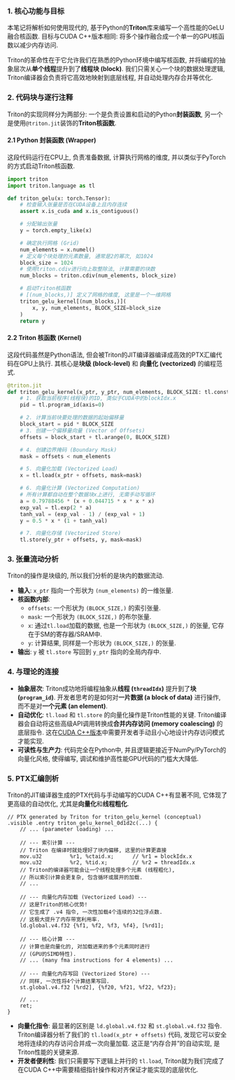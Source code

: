 ### 1. 核心功能与目标

本笔记将解析如何使用现代的, 基于Python的**Triton**库来编写一个高性能的GeLU融合核函数. 目标与CUDA C++版本相同: 将多个操作融合成一个单一的GPU核函数以减少内存访问.

Triton的革命性在于它允许我们在熟悉的Python环境中编写核函数, 并将编程的抽象层次从**单个线程**提升到了**线程块 (block)**. 我们只需关心一个块的数据处理逻辑, Triton编译器会负责将它高效地映射到底层线程, 并自动处理内存合并等优化.

### 2. 代码块与逐行注释

Triton的实现同样分为两部分: 一个是负责设置和启动的Python**封装函数**, 另一个是使用`@triton.jit`装饰的**Triton核函数**.

#### 2.1 Python 封装函数 (Wrapper)

这段代码运行在CPU上, 负责准备数据, 计算执行网格的维度, 并以类似于PyTorch的方式启动Triton核函数.

```python
import triton
import triton.language as tl

def triton_gelu(x: torch.Tensor):
    # 检查输入张量是否在CUDA设备上且内存连续
    assert x.is_cuda and x.is_contiguous()

    # 分配输出张量
    y = torch.empty_like(x)

    # 确定执行网格 (Grid)
    num_elements = x.numel()
    # 定义每个块处理的元素数量, 通常是2的幂次, 如1024
    block_size = 1024
    # 使用triton.cdiv进行向上取整除法, 计算需要的块数
    num_blocks = triton.cdiv(num_elements, block_size)

    # 启动Triton核函数
    # [(num_blocks,)] 定义了网格的维度, 这里是一个一维网格
    triton_gelu_kernel[(num_blocks,)](
        x, y, num_elements, BLOCK_SIZE=block_size
    )
    return y
```

#### 2.2 Triton 核函数 (Kernel)

这段代码虽然是Python语法, 但会被Triton的JIT编译器编译成高效的PTX汇编代码在GPU上执行. 其核心是**块级 (block-level)** 和 **向量化 (vectorized)** 的编程范式.

```python
@triton.jit
def triton_gelu_kernel(x_ptr, y_ptr, num_elements, BLOCK_SIZE: tl.constexpr):
    # 1. 获取当前程序(线程块)的ID, 类似于CUDA中的blockIdx.x
    pid = tl.program_id(axis=0)

    # 2. 计算当前块要处理的数据的起始偏移量
    block_start = pid * BLOCK_SIZE
    # 3. 创建一个偏移量向量 (Vector of Offsets)
    offsets = block_start + tl.arange(0, BLOCK_SIZE)

    # 4. 创建边界掩码 (Boundary Mask)
    mask = offsets < num_elements

    # 5. 向量化加载 (Vectorized Load)
    x = tl.load(x_ptr + offsets, mask=mask)

    # 6. 向量化计算 (Vectorized Computation)
    # 所有计算都自动在整个数据块x上进行, 无需手动写循环
    a = 0.79788456 * (x + 0.044715 * x * x * x)
    exp_val = tl.exp(2 * a)
    tanh_val = (exp_val - 1) / (exp_val + 1)
    y = 0.5 * x * (1 + tanh_val)

    # 7. 向量化存储 (Vectorized Store)
    tl.store(y_ptr + offsets, y, mask=mask)
```

### 3. 张量流动分析

Triton的操作是块级的, 所以我们分析的是块内的数据流动.
- **输入**: `x_ptr` 指向一个形状为 `(num_elements)` 的一维张量.
- **核函数内部**:
    - `offsets`: 一个形状为 `(BLOCK_SIZE,)` 的索引张量.
    - `mask`: 一个形状为 `(BLOCK_SIZE,)` 的布尔张量.
    - `x`: 通过`tl.load`加载的数据, 也是一个形状为 `(BLOCK_SIZE,)` 的张量, 它存在于SM的寄存器/SRAM中.
    - `y`: 计算结果, 同样是一个形状为 `(BLOCK_SIZE,)` 的张量.
- **输出**: `y` 被 `tl.store` 写回到 `y_ptr` 指向的全局内存中.

### 4. 与理论的连接

- **抽象层次**: Triton成功地将编程抽象从**线程 (`threadIdx`)** 提升到了**块 (`program_id`)**. 开发者思考的是如何对**一片数据 (a block of data)** 进行操作, 而不是对**一个元素 (an element)**.
- **自动优化**: `tl.load` 和 `tl.store` 的向量化操作是Triton性能的关键. Triton编译器会自动将这些高级API调用转换成**合并内存访问 (memory coalescing)** 的底层指令. 这在[CUDA C++版本](./Lecture6-Code-CUDA-GeLU)中需要开发者手动且小心地设计内存访问模式才能实现.
- **可读性与生产力**: 代码完全在Python中, 并且逻辑更接近于NumPy/PyTorch的向量化风格, 使得编写, 调试和维护高性能GPU代码的门槛大大降低.

### 5. PTX汇编剖析

Triton的JIT编译器生成的PTX代码与手动编写的CUDA C++有显著不同, 它体现了更高级的自动优化, 尤其是**向量化**和**线程粗化**.

```ptx
// PTX generated by Triton for triton_gelu_kernel (conceptual)
.visible .entry triton_gelu_kernel_0d1d2c(...) {
    // ... (parameter loading) ...
    
    // --- 索引计算 ---
    // Triton 在编译时就处理好了块内偏移, 这里的计算更直接
    mov.u32         %r1, %ctaid.x;      // %r1 = blockIdx.x
    mov.u32         %r2, %tid.x;        // %r2 = threadIdx.x
    // Triton的编译器可能会让一个线程处理多个元素 (线程粗化),
    // 所以索引计算会更复杂, 包含循环或展开的加载.
    // ...
    
    // --- 向量化内存加载 (Vectorized Load) ---
    // 这是Triton的核心优势!
    // 它生成了 .v4 指令, 一次性加载4个连续的32位浮点数.
    // 这极大提升了内存带宽利用率.
    ld.global.v4.f32 {%f1, %f2, %f3, %f4}, [%rd1]; 

    // --- 核心计算 ---
    // 计算也是向量化的, 对加载进来的多个元素同时进行
    // (GPU的SIMD特性).
    // ... (many fma instructions for 4 elements) ...

    // --- 向量化内存写回 (Vectorized Store) ---
    // 同样, 一次性将4个计算结果写回.
    st.global.v4.f32 [%rd2], {%f20, %f21, %f22, %f23};

    // ...
    ret;
}
```

- **向量化指令**: 最显著的区别是 `ld.global.v4.f32` 和 `st.global.v4.f32` 指令. Triton编译器分析了我们的 `tl.load(x_ptr + offsets)` 代码, 发现它可以安全地将连续的内存访问合并成一次向量加载. 这正是“内存合并”的自动实现, 是Triton性能的关键来源.
- **开发者便利性**: 我们只需要写下逻辑上并行的 `tl.load`, Triton就为我们完成了在CUDA C++中需要精细指针操作和对齐保证才能实现的底层优化.